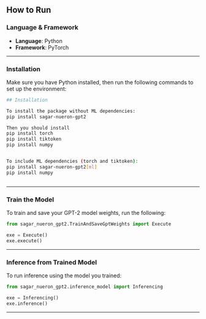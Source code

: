 
##  How to Run

###  Language & Framework

* **Language**: Python
* **Framework**: PyTorch

---

###  Installation

Make sure you have Python installed, then run the following commands to set up the environment:

```bash
## Installation

To install the package without ML dependencies:
pip install sagar-nueron-gpt2

Then you should install
pip install torch
pip install tiktoken
pip install numpy


To include ML dependencies (torch and tiktoken):
pip install sagar-nueron-gpt2[ml]
pip install numpy



```

---

###  Train the Model

To train and save your GPT-2 model weights, run the following:

```python
from sagar_nueron_gpt2.TrainAndSaveGptWeights import Execute

exe = Execute()
exe.execute()
```

---

###  Inference from Trained Model

To run inference using the model you trained:

```python
from sagar_nueron_gpt2.inference_model import Inferencing

exe = Inferencing()
exe.inference()
```

---


